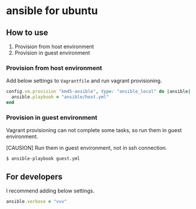 # ansible for ubuntu

## How to use

1. Provision from host environment
1. Provision in guest environment

### Provision from host environment

Add below settings to `Vagrantfile` and run vagrant provisioning.

```ruby
config.vm.provision "km45-ansible", type: "ansible_local" do |ansible|
  ansible.playbook = "ansible/host.yml"
end
```

### Provision in guest environment

Vagrant provisioning can not complete some tasks,
so run them in guest environment.

[CAUSION] Run them in guest environment, not in ssh connection.

```console
$ ansible-playbook guest.yml
```

## For developers

I recommend adding below settings.

```ruby
ansible.verbose = "vvv"
```
